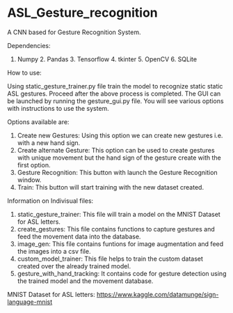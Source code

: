 # ASL_Gesture_recognition
A CNN based for Gesture Recognition System.

Dependencies:

1. Numpy 2. Pandas 3. Tensorflow 4. tkinter 5. OpenCV 6. SQLite

How to use:

Using static_gesture_trainer.py file train the model to recognize static static ASL gestures. 
Proceed after the above process is completed.
The GUI can be launched by running the gesture_gui.py file.
You will see various options with instructions to use the system.

Options available are:
1. Create new Gestures: Using this option we can create new gestures i.e. with a new hand sign.
2. Create alternate Gesture: This option can be used to create gestures with unique movement but the hand sign of the gesture create with the first option.
3. Gesture Recognition: This button with launch the Gesture Recognition window.
4. Train: This button will start training with the new dataset created.

Information on Indivisual files:
1. static_gesture_trainer: This file will train a model on the MNIST Dataset for ASL letters.
2. create_gestures: This file contains functions to capture gestures and feed the movement data into the database.
3. image_gen: This file contains funtions for image augmentation and feed the images into a csv file.
4. custom_model_trainer: This file helps to train the custom dataset created over the already trained model.
5. gesture_with_hand_tracking: It contains code for gesture detection using the trained model and the movement database.

MNIST Dataset for ASL letters:
https://www.kaggle.com/datamunge/sign-language-mnist
